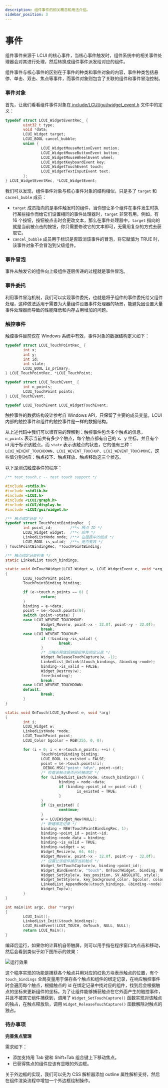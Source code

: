 ```yaml
---
description: 组件事件的相关概念和用法介绍。
sidebar_position: 3
---
```


# 事件

组件事件来源于 LCUI 的核心事件，当核心事件触发时，组件系统中的相关事件处理器会对其进行处理，然后转换成组件事件派发给对应的组件。

组件事件与核心事件的区别在于事件的种类和事件对象的内容，事件种类包括悬停、单击、双击、焦点等事件，而事件对象则包含了关联的组件和事件冒泡控制。

### 事件对象

首先，让我们看看组件事件对象在[ include/LCUI/gui/widget\_event.h](https://github.com/lc-soft/LCUI/blob/345031d74ca65225ec3623e0c92d448f54f5052b/include/LCUI/gui/widget\_event.h#L81-L95) 文件中的定义：

```c
typedef struct LCUI_WidgetEventRec_ {
        uint32_t type;
        void *data;
        LCUI_Widget target;
        LCUI_BOOL cancel_bubble;
        union {
                LCUI_WidgetMouseMotionEvent motion;
                LCUI_WidgetMouseButtonEvent button;
                LCUI_WidgetMouseWheelEvent wheel;
                LCUI_WidgetKeyboardEvent key;
                LCUI_WidgetTouchEvent touch;
                LCUI_WidgetTextInputEvent text;
        };
} LCUI_WidgetEventRec, *LCUI_WidgetEvent;
```

我们可以发现，组件事件对象与核心事件对象的结构相似，只是多了 `target` 和 `cacnel_buble` 成员：

* `target` 成员指向的是事件触发时的组件，当你想让多个组件在事件发生时执行某些操作而给它们设置相同的事件处理器时，`target` 非常有用，例如，有 16 个按钮，按钮被点击时会更改文本，那么在事件处理器中，`target` 指向的就是当前被点击的按钮，你只需要修改它的文本即可，无需用复杂的方式去获取它。
* &#x20;`cancel_bubble` 成员用于标识是否取消该事件的冒泡，将它赋值为 TRUE 时，该事件对象不会冒泡到父级组件。

### 事件冒泡

事件从触发它的组件向上级组件逐层传递的过程就是事件冒泡。

### 事件委托

利用事件冒泡机制，我们可以实现事件委托，也就是将子组件的事件委托给父组件处理，这种做法适用于需要为大量组件设置事件处理器的场景，能避免因设置大量事件处理器而导致的性能降低和内存占用增加的问题。

### 触控事件

触控事件目前仅在 Windows 系统中有效，事件对象的数据结构定义如下：

```c
typedef struct LCUI_TouchPointRec_ {
        int x;
        int y;
        int id;
        int state;
        LCUI_BOOL is_primary;
} LCUI_TouchPointRec, *LCUI_TouchPoint;

typedef struct LCUI_TouchEvent_ {
        int n_points;
        LCUI_TouchPoint points;
} LCUI_TouchEvent;

typedef LCUI_TouchEvent LCUI_WidgetTouchEvent;
```

触控事件的数据结构设计参考自 Windows API，只保留了主要的成员变量。LCUI 内部的触控事件和组件的触控事件是一样的数据结构。

从上述代码中我们可以很容易的理解到：触控事件包含多个触点的信息，`n_points` 表示当前共有多少个触点，每个触点都有自己的 x、y 坐标，并且有个 id 用于标识该触点，而 `state` 表示该触点的状态，它的值有三种：`LCUI_WEVENT_TOUCHDOWN`、`LCUI_WEVENT_TOUCHUP`、`LCUI_WEVENT_TOUCHMOVE`，这些值分别对应：触点按下、触点释放、触点移动这三个状态。

以下是测试触控事件的程序：

```c
/** test_touch.c -- test touch support */

#include <stdio.h>
#include <stdlib.h>
#include <LCUI.h>
#include <LCUI/graph.h>
#include <LCUI/display.h>
#include <LCUI/gui/widget.h>

/** 触点绑定记录 */
typedef struct TouchPointBindingRec_ {
        int point_id;        /**< 触点 ID */
        LCUI_Widget widget;  /**< 组件 */
        LinkedListNode node; /**< 在链表中的结点 */
        LCUI_BOOL is_valid;  /**< 是否有效 */
} TouchPointBindingRec, *TouchPointBinding;

/** 触点绑定记录列表 */
static LinkedList touch_bindings;

static void OnTouchWidget(LCUI_Widget w, LCUI_WidgetEvent e, void *arg)
{
        LCUI_TouchPoint point;
        TouchPointBinding binding;

        if (e->touch.n_points == 0) {
                return;
        }
        binding = e->data;
        point = &e->touch.points[0];
        switch (point->state) {
        case LCUI_WEVENT_TOUCHMOVE:
                Widget_Move(w, point->x - 32.0f, point->y - 32.0f);
                break;
        case LCUI_WEVENT_TOUCHUP:
                if (!binding->is_valid) {
                        break;
                }
                /* 当触点释放后销毁组件及绑定记录 */
                Widget_ReleaseTouchCapture(w, -1);
                LinkedList_Unlink(&touch_bindings, &binding->node);
                binding->is_valid = FALSE;
                Widget_Destroy(w);
                free(binding);
                break;
        case LCUI_WEVENT_TOUCHDOWN:
        default:
                break;
        }
}

static void OnTouch(LCUI_SysEvent e, void *arg)
{
        int i;
        LCUI_Widget w;
        LinkedListNode *node;
        LCUI_TouchPoint point;
        LCUI_Color bgcolor = RGB(255, 0, 0);

        for (i = 0; i < e->touch.n_points; ++i) {
                TouchPointBinding binding;
                LCUI_BOOL is_existed = FALSE;
                point = &e->touch.points[i];
                _DEBUG_MSG("point: %d\n", point->id);
                /* 检查该触点是否已经被绑定 */
                for (LinkedList_Each(node, &touch_bindings)) {
                        binding = node->data;
                        if (binding->point_id == point->id) {
                                is_existed = TRUE;
                        }
                }
                if (is_existed) {
                        continue;
                }
                w = LCUIWidget_New(NULL);
                /* 新建绑定记录 */
                binding = NEW(TouchPointBindingRec, 1);
                binding->point_id = point->id;
                binding->node.data = binding;
                binding->is_valid = TRUE;
                binding->widget = w;
                Widget_Resize(w, 64, 64);
                Widget_Move(w, point->x - 32.0f, point->y - 32.0f);
                /* 设置让该组件捕获当前触点 */
                Widget_SetTouchCapture(w, binding->point_id);
                Widget_BindEvent(w, "touch", OnTouchWidget, binding, NULL);
                Widget_SetStyle(w, key_position, SV_ABSOLUTE, style);
                Widget_SetStyle(w, key_background_color, bgcolor, color);
                LinkedList_AppendNode(&touch_bindings, &binding->node);
                Widget_Top(w);
        }
}

int main(int argc, char **argv)
{
        LCUI_Init();
        LinkedList_Init(&touch_bindings);
        LCUI_BindEvent(LCUI_TOUCH, OnTouch, NULL, NULL);
        return LCUI_Main();
}

```

编译后运行，如果你的计算机自带触屏，则可以用手指在程序窗口内点击和移动，然后会看到类似于如下图所示的效果：

![运行效果](/img/gui\_events\_touch.gif)

这个程序实现的功能是捕获各个触点并用对应的红色方块表示触点的位置，有个 `touch_bindings` 全局变量用于保存各个触点和组件的绑定记录，在响应触控事件时会遍历每个触点，根据触点的 id 在绑定记录中找对应的组件，找到后会根据触点的坐标来更新组件的坐标。为了让组件能够捕获触点在它外面产生的触控事件，并且不被其它组件捕获到，调用了 `Widget_SetTouchCapture()` 函数实现对该触点的独占，在触点释放后，调用 `Widget_ReleaseTouchCapture()` 函数解除对触点的独占。

### 待办事项

**完善焦点管理**

需求如下：

* 添加支持用 Tab 键和 Shift+Tab 组合键上下移动焦点。
* 已获得焦点的组件应该有显眼的外边框。

关于外边框的实现，我们可以先为 CSS 解析器添加  outline 属性解析支持，然后在组件渲染流程中增加一个外边框绘制操作。
